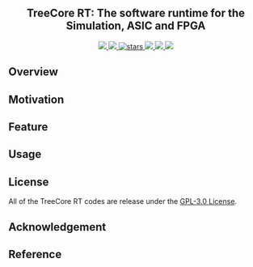 <p align="center">
    <h2 align="center">TreeCore RT: The software runtime for the Simulation, ASIC and FPGA</h2>
</p>
<p align="center">
    <a href="https://github.com/microdynamics-cpu/tree-core-rt/actions">
      <img src="https://img.shields.io/github/actions/workflow/status/microdynamics-cpu/tree-core-rt/unit-test.yml?branch=main&logo=github&style=flat-square">
    </a>
    <a href="./LICENSE">
      <img src="https://img.shields.io/github/license/microdynamics-cpu/tree-core-rt?color=brightgreen&logo=github&style=flat-square">
    </a>
    <a href="https://github.com/microdynamics-cpu/tree-core-rt">
      <img alt="stars" src="https://img.shields.io/github/stars/microdynamics-cpu/tree-core-rt?color=blue&style=flat-square" />
    </a>
    <a href="https://github.com/microdynamics-cpu/tree-core-rt">
      <img src="https://img.shields.io/badge/total%20lines-0k-red?style=flat-square">
    </a>
    <a href="https://github.com/YosysHQ">
      <img src="https://img.shields.io/badge/toolchain-am-red?style=flat-square">
  </a>
    <a href="./CONTRIBUTING.md">
      <img src="https://img.shields.io/badge/contribution-welcome-brightgreen?style=flat-square">
    </a>
</p>

## Overview
## Motivation
## Feature
## Usage
## License
All of the TreeCore RT codes are release under the [GPL-3.0 License](LICENSE).

## Acknowledgement

## Reference
